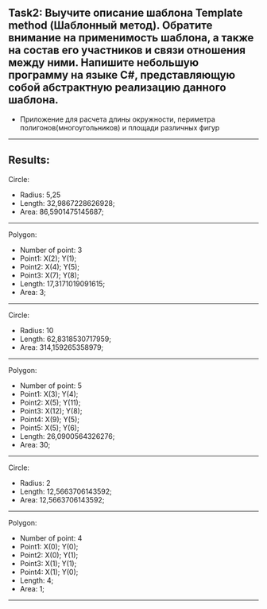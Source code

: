 ﻿Task2: Выучите описание шаблона Template method (Шаблонный метод). Обратите внимание на
применимость шаблона, а также на состав его участников и связи отношения между ними.
Напишите небольшую программу на языке C#, представляющую собой абстрактную
реализацию данного шаблона.
---------------------------------------------------------------------------------------------------
 - Приложение для расчета длины окружности, периметра полигонов(многоугольников) и площади различных фигур
---------------------------------------------------------------------------------------------------

Results:
---------------------------------------------------------------------------------------------------
Circle:
- Radius: 5,25
- Length: 32,9867228626928;
- Area: 86,5901475145687;
----------------------------------------------------------------------------------------------------
Polygon:
- Number of point: 3
- Point1: X(2); Y(1);
- Point2: X(4); Y(5);
- Point3: X(7); Y(8);
- Length: 17,3171019091615;
- Area: 3;
----------------------------------------------------------------------------------------------------
Circle:
- Radius: 10
- Length: 62,8318530717959;
- Area: 314,159265358979;
----------------------------------------------------------------------------------------------------
Polygon:
- Number of point: 5
- Point1: X(3); Y(4);
- Point2: X(5); Y(11);
- Point3: X(12); Y(8);
- Point4: X(9); Y(5);
- Point5: X(5); Y(6);
- Length: 26,0900564326276;
- Area: 30;
----------------------------------------------------------------------------------------------------
Circle:
- Radius: 2
- Length: 12,5663706143592;
- Area: 12,5663706143592;
----------------------------------------------------------------------------------------------------
Polygon:
- Number of point: 4
- Point1: X(0); Y(0);
- Point2: X(0); Y(1);
- Point3: X(1); Y(1);
- Point4: X(1); Y(0);
- Length: 4;
- Area: 1;
----------------------------------------------------------------------------------------------------
